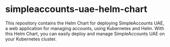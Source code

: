 # simpleaccounts-uae-helm-chart
This repository contains the Helm Chart for deploying SimpleAccounts UAE, a web application for managing accounts, using Kubernetes and Helm. With this Helm Chart, you can easily deploy and manage SimpleAccounts UAE on your Kubernetes cluster.
